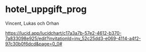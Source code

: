 # hotel_uppgift_prog
Vincent, Lukas och Orhan

https://lucid.app/lucidchart/c17a3a7b-57e2-4612-b370-7a833098e925/edit?invitationId=inv_52c25dd3-e069-4114-a4f2-97c30b0f6dcd&page=0_0#
